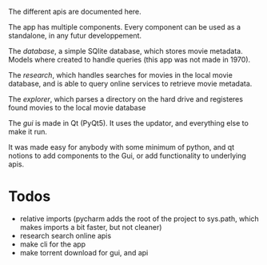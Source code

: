 The different apis are documented here.

The app has multiple components. Every component can be used as a standalone, in any futur developpement.

The *database*, a simple SQlite database, which stores movie metadata. Models where created to handle queries (this app was not made in 1970).

The *research*, which handles searches for movies in the local movie database, and is able to query online services to retrieve movie metadata.

The *explorer*, which parses a directory on the hard drive and registeres found movies to the local movie database

The *gui* is made in Qt (PyQt5). It uses the updator, and everything else to make it run.

It was made easy for anybody with some minimum of python, and qt notions to add components to the Gui, or add functionality to underlying apis.

# Todos

* relative imports (pycharm adds the root of the project to sys.path, which makes imports a bit faster, but not cleaner)
* research search online apis
* make cli for the app
* make torrent download for gui, and api